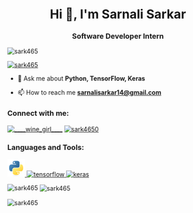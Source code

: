 <h1 align="center">Hi 👋, I'm Sarnali Sarkar</h1>
<h3 align="center">Software Developer Intern</h3>

<p align="left"> <img src="https://komarev.com/ghpvc/?username=sark465&label=Profile%20views&color=0e75b6&style=flat" alt="sark465" /> </p>

<p align="left"> <a href="https://github.com/ryo-ma/github-profile-trophy"><img src="https://github-profile-trophy.vercel.app/?username=sark465" alt="sark465" /></a> </p>

- 💬 Ask me about **Python, TensorFlow, Keras**

- 📫 How to reach me **[sarnalisarkar14@gmail.com](mailto:sarnalisarkar14@gmail.com)**

<h3 align="left">Connect with me:</h3>
<p align="left">
<a href="https://www.instagram.com/____wine_girl____/" target="blank"><img align="center" src="https://raw.githubusercontent.com/rahuldkjain/github-profile-readme-generator/master/src/images/icons/Social/instagram.svg" alt="____wine_girl____" height="30" width="40" /></a>
<a href="https://www.linkedin.com/in/sark4650/" target="blank"><img align="center" src="https://raw.githubusercontent.com/rahuldkjain/github-profile-readme-generator/master/src/images/icons/Social/linked-in-alt.svg" alt="sark4650" height="30" width="40" /></a>
</p>

<h3 align="left">Languages and Tools:</h3>
<p align="left"> 
<a href="https://www.python.org" target="_blank" rel="noreferrer"> <img src="https://raw.githubusercontent.com/devicons/devicon/master/icons/python/python-original.svg" alt="python" width="40" height="40"/> </a>
<a href="https://www.tensorflow.org/" target="_blank" rel="noreferrer"> <img src="https://www.vectorlogo.zone/logos/tensorflow/tensorflow-icon.svg" alt="tensorflow" width="40" height="40"/> </a>
<a href="https://keras.io/" target="_blank" rel="noreferrer"> <img src="https://keras.io/img/logo.png" alt="keras" width="40" height="40"/> </a>
</p>

<p><img align="left" src="https://github-readme-stats.vercel.app/api/top-langs?username=sark465&show_icons=true&locale=en&layout=compact" alt="sark465" /></p>

<p>&nbsp;<img align="center" src="https://github-readme-stats.vercel.app/api?username=sark465&show_icons=true&locale=en" alt="sark465" /></p>

<p><img align="center" src="https://github-readme-streak-stats.herokuapp.com/?user=sark465&" alt="sark465" /></p>
